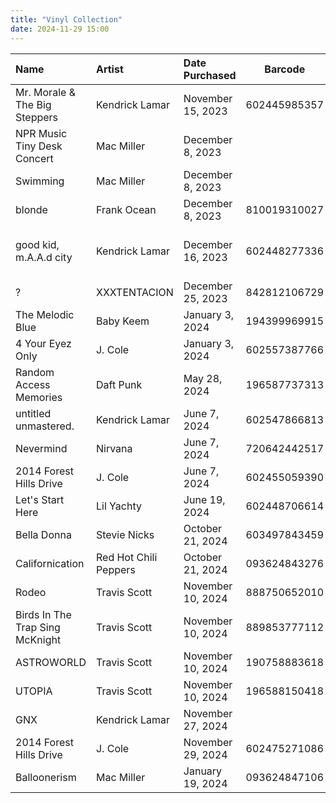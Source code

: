 ```yaml
---
title: "Vinyl Collection"
date: 2024-11-29 15:00
---
```


| Name                            | Artist                | Date Purchased    | Barcode      | Notes                                     |
| :------------------------------ | :-------------------- | :---------------- | ------------ | ----------------------------------------- |
| Mr. Morale & The Big Steppers   | Kendrick Lamar        | November 15, 2023 | 602445985357 | Gold Metallic                             |
| NPR Music Tiny Desk Concert     | Mac Miller            | December 8, 2023  |              |                                           |
| Swimming                        | Mac Miller            | December 8, 2023  |              | 5 Year Anniversary                        |
| blonde                          | Frank Ocean           | December 8, 2023  | 810019310027 |                                           |
| good kid, m.A.A.d city          | Kendrick Lamar        | December 16, 2023 | 602448277336 | 10 Year Anniversary Alternate Black Cover |
| ?                               | XXXTENTACION          | December 25, 2023 | 842812106729 |                                           |
| The Melodic Blue                | Baby Keem             | January 3, 2024   | 194399969915 |                                           |
| 4 Your Eyez Only                | J. Cole               | January 3, 2024   | 602557387766 |                                           |
| Random Access Memories          | Daft Punk             | May 28, 2024      | 196587737313 | 10 Year Anniversary                       |
| untitled unmastered.            | Kendrick Lamar        | June 7, 2024      | 602547866813 |                                           |
| Nevermind                       | Nirvana               | June 7, 2024      | 720642442517 |                                           |
| 2014 Forest Hills Drive         | J. Cole               | June 7, 2024      | 602455059390 |                                           |
| Let's Start Here                | Lil Yachty            | June 19, 2024     | 602448706614 |                                           |
| Bella Donna                     | Stevie Nicks          | October 21, 2024  | 603497843459 | Expanded Edition                          |
| Californication                 | Red Hot Chili Peppers | October 21, 2024  | 093624843276 |                                           |
| Rodeo                           | Travis Scott          | November 10, 2024 | 888750652010 |                                           |
| Birds In The Trap Sing McKnight | Travis Scott          | November 10, 2024 | 889853777112 |                                           |
| ASTROWORLD                      | Travis Scott          | November 10, 2024 | 190758883618 |                                           |
| UTOPIA                          | Travis Scott          | November 10, 2024 | 196588150418 |                                           |
| GNX                             | Kendrick Lamar        | November 27, 2024 |              | White                                     |
| 2014 Forest Hills Drive         | J. Cole               | November 29, 2024 | 602475271086 | 10 Year Anniversary                       |
| Balloonerism                    | Mac Miller            | January 19, 2024  | 093624847106 | Clear                                     |
